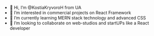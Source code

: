 - 👋 Hi, I’m @KostiaKryvoroH from UA
- 👀 I’m interested in commercial projects on React Framework
- 🌱 I’m currently learning MERN stack technology and advanced CSS
- 💞️ I’m looking to collaborate on web-studios and startUPs like a React developer
<!-- - 📫 How to reach me: https://www.linkedin.com/in/kostiantin-kryvoroh-613230259/
 -->
<!---
KostiaKryvoroH/KostiaKryvoroH is a ✨ special ✨ repository because its `README.md` (this file) appears on your GitHub profile.
You can click the Preview link to take a look at your changes.
--->
